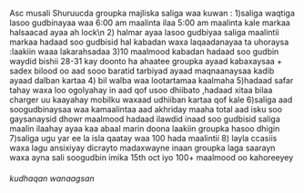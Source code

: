 Asc musali
 Shuruucda groupka majliska saliga waa kuwan :
 1)saliga waqtiga lasoo gudbinayaa waa 6:00 am maalinta ilaa 5:00 am maalinta kale markaa halsaacad ayaa ah lock\n
 2) halmar ayaa lasoo gudbiyaa saliga maalintii markaa hadaad soo gudbisid hal kabadan waxa laqaadanayaa ta uhoraysa :laakiin waaa lakarahsadaa
 3)10 maalmood kabadan hadaad soo gudbin waydid bishii 28-31 kay doonto ha ahaatee groupka ayaad kabaxaysaa + sadex bilood oo aad sooo baratid tarbiyad 
 ayaad maqnaanaysaa kadib ayaad dalban kartaa
 4) bil walba waa lootartamaa kaalmaha 
 5)hadaad safar tahay waxa loo ogolyahay in aad qof usoo dhiibato ,hadaad xitaa bilaa charger uu kaayahay mobilku waxaad udhiiban kartaa qof kale
 6)saliga aad soogudbinaysaa waa kamaalintaa aad akhriday maaha total aad isku soo gaysanaysid dhowr maalmood hadaad ilawdid inaad soo gudbisid saliga maalin 
 ilaahay ayaa kaa abaal marin doona laakiin groupka hasoo dhigin
 7)saliga ugu yar ee la isla qaatay waa 100 hada maalintii
 8) layla ccasiis waxa lagu ansixiyay dicrayto madaxwayne inaan groupka laga saarayn waxa ayna sali soogudbin imika 15th oct iyo 100+  maalmood oo kahoreeyey
   ###### kudhaqan wanaagsan
 
